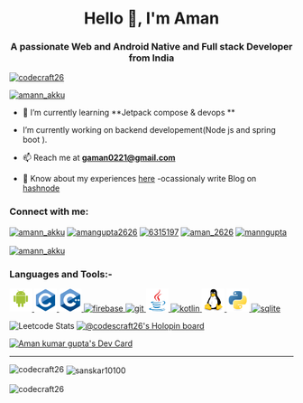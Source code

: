 
<h1 align="center">Hello 👋, I'm Aman</h1>
<h3 align="center">A passionate  Web and Android Native and Full stack  Developer from India</h3>

<p align="left"> <a href="https://github.com/ryo-ma/github-profile-trophy"><img src="https://github-profile-trophy.vercel.app/?username=codecraft26&theme=dracula" alt="codecraft26" /></a> </p>

<p align="left"> <a href="https://twitter.com/codecraft26" target="blank"><img src="https://img.shields.io/twitter/follow/amann_akku?logo=twitter&style=for-the-badge" alt="amann_akku" /></a> </p>

- 🌱 I’m currently learning **Jetpack compose  & devops **

-  I’m currently working on backend developement(Node js and spring boot ).
- 📫 Reach me at **gaman0221@gmail.com**

- 📄 Know about my experiences [here](https://drive.google.com/file/d/1Gj292VGRisoS-YTM40jczzYxpGLCPdEM/view?usp=sharing)
-ocassionaly write Blog on [hashnode](https://hashnode.com/@codecraft26)
<h3 align="left">Connect with me:</h3>
<p align="left">
<a href="https://twitter.com/codecraft26" target="blank"><img align="center" src="https://raw.githubusercontent.com/rahuldkjain/github-profile-readme-generator/master/src/images/icons/Social/twitter.svg" alt="amann_akku" height="30" width="40" /></a>
<a href="https://linkedin.com/in/amangupta2626" target="blank"><img align="center" src="https://raw.githubusercontent.com/rahuldkjain/github-profile-readme-generator/master/src/images/icons/Social/linked-in-alt.svg" alt="amangupta2626" height="30" width="40" /></a>
<a href="https://stackoverflow.com/users/11832402/aman-gupta" target="blank"><img align="center" src="https://raw.githubusercontent.com/rahuldkjain/github-profile-readme-generator/master/src/images/icons/Social/stack-overflow.svg" alt="6315197" height="30" width="40" /></a>
<a href="https://www.codechef.com/users/aman_2626" target="blank"><img align="center" src="https://cdn.jsdelivr.net/npm/simple-icons@3.1.0/icons/codechef.svg" alt="aman_2626" height="30" width="40" /></a>
<a href="https://www.hackerrank.com/manngupta" target="blank"><img align="center" src="https://raw.githubusercontent.com/rahuldkjain/github-profile-readme-generator/master/src/images/icons/Social/hackerrank.svg" alt="manngupta" height="30" width="40" /></a>

<a href="https://leetcode.com/aman2626/" target="blank"><img align="center" src="https://raw.githubusercontent.com/rahuldkjain/github-profile-readme-generator/master/src/images/icons/Social/leet-code.svg" alt="amann_akku" height="30" width="40" /></a>
</p>

<h3 align="left">Languages and Tools:-</h3>
<p align="left"> <a href="https://developer.android.com" target="_blank"> <img src="https://raw.githubusercontent.com/devicons/devicon/master/icons/android/android-original-wordmark.svg" alt="android" width="40" height="40"/> </a> <a href="https://www.cprogramming.com/" target="_blank"> <img src="https://raw.githubusercontent.com/devicons/devicon/master/icons/c/c-original.svg" alt="c" width="40" height="40"/> </a> <a href="https://www.w3schools.com/cpp/" target="_blank"> <img src="https://raw.githubusercontent.com/devicons/devicon/master/icons/cplusplus/cplusplus-original.svg" alt="cplusplus" width="40" height="40"/> </a> <a href="https://firebase.google.com/" target="_blank"> <img src="https://www.vectorlogo.zone/logos/firebase/firebase-icon.svg" alt="firebase" width="40" height="40"/> </a> <a href="https://git-scm.com/" target="_blank"> <img src="https://www.vectorlogo.zone/logos/git-scm/git-scm-icon.svg" alt="git" width="40" height="40"/> </a> <a href="https://www.java.com" target="_blank"> <img src="https://raw.githubusercontent.com/devicons/devicon/master/icons/java/java-original.svg" alt="java" width="40" height="40"/> </a> <a href="https://kotlinlang.org" target="_blank"> <img src="https://www.vectorlogo.zone/logos/kotlinlang/kotlinlang-icon.svg" alt="kotlin" width="40" height="40"/> </a> <a href="https://www.linux.org/" target="_blank"> <img src="https://raw.githubusercontent.com/devicons/devicon/master/icons/linux/linux-original.svg" alt="linux" width="40" height="40"/> </a> <a href="https://www.python.org" target="_blank"> <img src="https://raw.githubusercontent.com/devicons/devicon/master/icons/python/python-original.svg" alt="python" width="40" height="40"/> </a> <a href="https://www.sqlite.org/" target="_blank"> <img src="https://www.vectorlogo.zone/logos/sqlite/sqlite-icon.svg" alt="sqlite" width="40" height="40"/> </a> </p>

![Leetcode Stats](https://leetcode.card.workers.dev/?username=aman2626)
[![@codescraft26's Holopin board](https://holopin.io/api/user/board?user=codescraft26)](https://holopin.io/@codescraft26)


<a href="https://app.daily.dev/codecraft26"><img src="https://api.daily.dev/devcards/875d277cc1ab42e8aa84a171feec22a3.png?r=z2b" width="400" alt="Aman kumar gupta's Dev Card"/></a>
___
<p><img align="left" src="https://github-readme-stats.vercel.app/api/top-langs?username=codecraft26&show_icons=true&theme=radical&locale=en&layout=compact" alt="codecraft26" /></p>

<p>&nbsp;<img align="center" src="https://github-readme-stats.vercel.app/api?username=codecraft26&show_icons=true&theme=dark&locale=en" alt="sanskar10100" /></p>

<p><img align="center" src="https://github-readme-streak-stats.herokuapp.com/?user=codecraft26&" alt="codecraft26" /></p>



